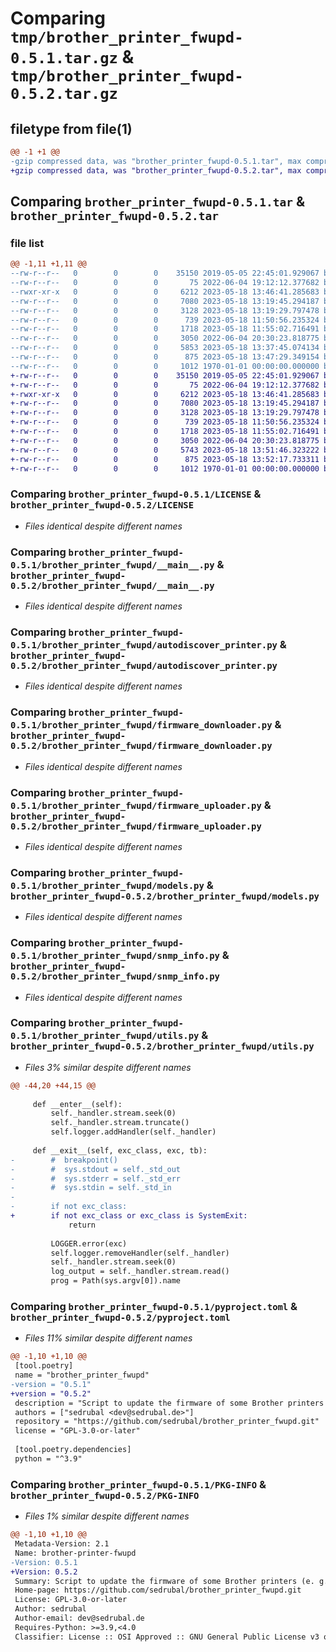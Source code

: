 # Comparing `tmp/brother_printer_fwupd-0.5.1.tar.gz` & `tmp/brother_printer_fwupd-0.5.2.tar.gz`

## filetype from file(1)

```diff
@@ -1 +1 @@
-gzip compressed data, was "brother_printer_fwupd-0.5.1.tar", max compression
+gzip compressed data, was "brother_printer_fwupd-0.5.2.tar", max compression
```

## Comparing `brother_printer_fwupd-0.5.1.tar` & `brother_printer_fwupd-0.5.2.tar`

### file list

```diff
@@ -1,11 +1,11 @@
--rw-r--r--   0        0        0    35150 2019-05-05 22:45:01.929067 brother_printer_fwupd-0.5.1/LICENSE
--rw-r--r--   0        0        0       75 2022-06-04 19:12:12.377682 brother_printer_fwupd-0.5.1/brother_printer_fwupd/__init__.py
--rwxr-xr-x   0        0        0     6212 2023-05-18 13:46:41.285683 brother_printer_fwupd-0.5.1/brother_printer_fwupd/__main__.py
--rw-r--r--   0        0        0     7080 2023-05-18 13:19:45.294187 brother_printer_fwupd-0.5.1/brother_printer_fwupd/autodiscover_printer.py
--rw-r--r--   0        0        0     3128 2023-05-18 13:19:29.797478 brother_printer_fwupd-0.5.1/brother_printer_fwupd/firmware_downloader.py
--rw-r--r--   0        0        0      739 2023-05-18 11:50:56.235324 brother_printer_fwupd-0.5.1/brother_printer_fwupd/firmware_uploader.py
--rw-r--r--   0        0        0     1718 2023-05-18 11:55:02.716491 brother_printer_fwupd-0.5.1/brother_printer_fwupd/models.py
--rw-r--r--   0        0        0     3050 2022-06-04 20:30:23.818775 brother_printer_fwupd-0.5.1/brother_printer_fwupd/snmp_info.py
--rw-r--r--   0        0        0     5853 2023-05-18 13:37:45.074134 brother_printer_fwupd-0.5.1/brother_printer_fwupd/utils.py
--rw-r--r--   0        0        0      875 2023-05-18 13:47:29.349154 brother_printer_fwupd-0.5.1/pyproject.toml
--rw-r--r--   0        0        0     1012 1970-01-01 00:00:00.000000 brother_printer_fwupd-0.5.1/PKG-INFO
+-rw-r--r--   0        0        0    35150 2019-05-05 22:45:01.929067 brother_printer_fwupd-0.5.2/LICENSE
+-rw-r--r--   0        0        0       75 2022-06-04 19:12:12.377682 brother_printer_fwupd-0.5.2/brother_printer_fwupd/__init__.py
+-rwxr-xr-x   0        0        0     6212 2023-05-18 13:46:41.285683 brother_printer_fwupd-0.5.2/brother_printer_fwupd/__main__.py
+-rw-r--r--   0        0        0     7080 2023-05-18 13:19:45.294187 brother_printer_fwupd-0.5.2/brother_printer_fwupd/autodiscover_printer.py
+-rw-r--r--   0        0        0     3128 2023-05-18 13:19:29.797478 brother_printer_fwupd-0.5.2/brother_printer_fwupd/firmware_downloader.py
+-rw-r--r--   0        0        0      739 2023-05-18 11:50:56.235324 brother_printer_fwupd-0.5.2/brother_printer_fwupd/firmware_uploader.py
+-rw-r--r--   0        0        0     1718 2023-05-18 11:55:02.716491 brother_printer_fwupd-0.5.2/brother_printer_fwupd/models.py
+-rw-r--r--   0        0        0     3050 2022-06-04 20:30:23.818775 brother_printer_fwupd-0.5.2/brother_printer_fwupd/snmp_info.py
+-rw-r--r--   0        0        0     5743 2023-05-18 13:51:46.323222 brother_printer_fwupd-0.5.2/brother_printer_fwupd/utils.py
+-rw-r--r--   0        0        0      875 2023-05-18 13:52:17.733311 brother_printer_fwupd-0.5.2/pyproject.toml
+-rw-r--r--   0        0        0     1012 1970-01-01 00:00:00.000000 brother_printer_fwupd-0.5.2/PKG-INFO
```

### Comparing `brother_printer_fwupd-0.5.1/LICENSE` & `brother_printer_fwupd-0.5.2/LICENSE`

 * *Files identical despite different names*

### Comparing `brother_printer_fwupd-0.5.1/brother_printer_fwupd/__main__.py` & `brother_printer_fwupd-0.5.2/brother_printer_fwupd/__main__.py`

 * *Files identical despite different names*

### Comparing `brother_printer_fwupd-0.5.1/brother_printer_fwupd/autodiscover_printer.py` & `brother_printer_fwupd-0.5.2/brother_printer_fwupd/autodiscover_printer.py`

 * *Files identical despite different names*

### Comparing `brother_printer_fwupd-0.5.1/brother_printer_fwupd/firmware_downloader.py` & `brother_printer_fwupd-0.5.2/brother_printer_fwupd/firmware_downloader.py`

 * *Files identical despite different names*

### Comparing `brother_printer_fwupd-0.5.1/brother_printer_fwupd/firmware_uploader.py` & `brother_printer_fwupd-0.5.2/brother_printer_fwupd/firmware_uploader.py`

 * *Files identical despite different names*

### Comparing `brother_printer_fwupd-0.5.1/brother_printer_fwupd/models.py` & `brother_printer_fwupd-0.5.2/brother_printer_fwupd/models.py`

 * *Files identical despite different names*

### Comparing `brother_printer_fwupd-0.5.1/brother_printer_fwupd/snmp_info.py` & `brother_printer_fwupd-0.5.2/brother_printer_fwupd/snmp_info.py`

 * *Files identical despite different names*

### Comparing `brother_printer_fwupd-0.5.1/brother_printer_fwupd/utils.py` & `brother_printer_fwupd-0.5.2/brother_printer_fwupd/utils.py`

 * *Files 3% similar despite different names*

```diff
@@ -44,20 +44,15 @@
 
     def __enter__(self):
         self._handler.stream.seek(0)
         self._handler.stream.truncate()
         self.logger.addHandler(self._handler)
 
     def __exit__(self, exc_class, exc, tb):
-        #  breakpoint()
-        #  sys.stdout = self._std_out
-        #  sys.stderr = self._std_err
-        #  sys.stdin = self._std_in
-
-        if not exc_class:
+        if not exc_class or exc_class is SystemExit:
             return
 
         LOGGER.error(exc)
         self.logger.removeHandler(self._handler)
         self._handler.stream.seek(0)
         log_output = self._handler.stream.read()
         prog = Path(sys.argv[0]).name
```

### Comparing `brother_printer_fwupd-0.5.1/pyproject.toml` & `brother_printer_fwupd-0.5.2/pyproject.toml`

 * *Files 11% similar despite different names*

```diff
@@ -1,10 +1,10 @@
 [tool.poetry]
 name = "brother_printer_fwupd"
-version = "0.5.1"
+version = "0.5.2"
 description = "Script to update the firmware of some Brother printers (e. g. MFC)."
 authors = ["sedrubal <dev@sedrubal.de>"]
 repository = "https://github.com/sedrubal/brother_printer_fwupd.git"
 license = "GPL-3.0-or-later"
 
 [tool.poetry.dependencies]
 python = "^3.9"
```

### Comparing `brother_printer_fwupd-0.5.1/PKG-INFO` & `brother_printer_fwupd-0.5.2/PKG-INFO`

 * *Files 1% similar despite different names*

```diff
@@ -1,10 +1,10 @@
 Metadata-Version: 2.1
 Name: brother-printer-fwupd
-Version: 0.5.1
+Version: 0.5.2
 Summary: Script to update the firmware of some Brother printers (e. g. MFC).
 Home-page: https://github.com/sedrubal/brother_printer_fwupd.git
 License: GPL-3.0-or-later
 Author: sedrubal
 Author-email: dev@sedrubal.de
 Requires-Python: >=3.9,<4.0
 Classifier: License :: OSI Approved :: GNU General Public License v3 or later (GPLv3+)
```

